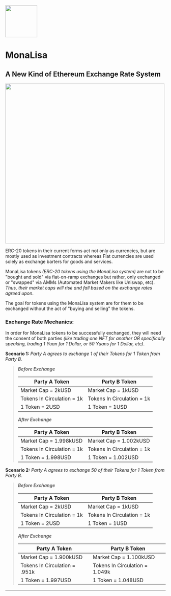 <img src="https://github.com/jeyakatsa/monalisa/blob/main/assets/MonaLisa-Icon.png" width="100px">

# MonaLisa
## A New Kind of Ethereum Exchange Rate System

<img src="https://github.com/jeyakatsa/monalisa/blob/main/assets/Platitude.jpg" width="500px">

ERC-20 tokens in their current forms act not only as currencies, but are mostly used as investment contracts whereas Fiat currencies are used solely as exchange barters for goods and services.

MonaLisa tokens *(ERC-20 tokens using the MonaLisa system)* are not to be "bought and sold" via fiat-on-ramp exchanges but rather, only exchanged or "swapped" via AMMs (Automated Market Makers like Uniswap, etc). *Thus, their market caps will rise and fall based on the exchange rates agreed upon*. 

The goal for tokens using the MonaLisa system are for them to be exchanged without the act of "buying and selling" the tokens.

### Exchange Rate Mechanics:

In order for MonaLisa tokens to be successfully exchanged, they will need the consent of both parties *(like trading one NFT for another OR specifically speaking, trading 1 Yuan for 1 Dollar, or 50 Yuans for 1 Dollar, etc)*.

**Scenario 1:** *Party A agrees to exchange 1 of their Tokens for 1 Token from Party B.*

> ***Before Exchange***
> 
> | Party A Token              | Party B Token              |
> | -------------------------- | -------------------------- |
> | Market Cap = 2kUSD         | Market Cap = 1kUSD         |
> | Tokens In Circulation = 1k | Tokens In Circulation = 1k |
> | 1 Token = 2USD             | 1 Token = 1USD             |
> 
> ***After Exchange***
> 
> | Party A Token              | Party B Token              |
> | -------------------------- | -------------------------- |
> | Market Cap = 1.998kUSD     | Market Cap = 1.002kUSD     |
> | Tokens In Circulation = 1k | Tokens In Circulation = 1k |
> | 1 Token = 1.998USD         | 1 Token = 1.002USD         |

**Scenario 2:** *Party A agrees to exchange 50 of their Tokens for 1 Token from Party B.*

> ***Before Exchange***
> 
> | Party A Token              | Party B Token              |
> | -------------------------- | -------------------------- |
> | Market Cap = 2kUSD         | Market Cap = 1kUSD         |
> | Tokens In Circulation = 1k | Tokens In Circulation = 1k |
> | 1 Token = 2USD             | 1 Token = 1USD             |
> 
> ***After Exchange***
> 
> | Party A Token                 | Party B Token                  |
> | ----------------------------- | ------------------------------ |
> | Market Cap = 1.900kUSD        | Market Cap = 1.100kUSD         |
> | Tokens In Circulation = .951k | Tokens In Circulation = 1.049k |
> | 1 Token = 1.997USD            | 1 Token = 1.048USD             |

--------------------------------------------------
